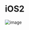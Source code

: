 # iOS2
![image](https://github.com/kchvbf/iOS2/assets/109752188/5b264b37-0695-456b-955d-488618ef2e86)
